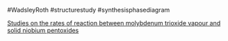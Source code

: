 #WadsleyRoth
#structurestudy
#synthesisphasediagram


[Studies on the rates of reaction between molybdenum trioxide vapour and solid niobium pentoxides](https://te.booksc.eu/book/5709214/58689e)